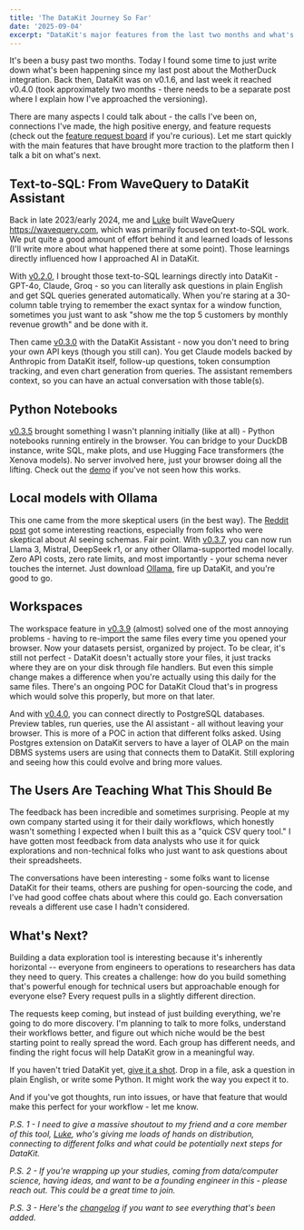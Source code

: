 ```yaml
---
title: 'The DataKit Journey So Far' 
date: '2025-09-04' 
excerpt: "DataKit's major features from the last two months and what's next."
---
```


It's been a busy past two months. Today I found some time to just write down what's been happening since my last post about the MotherDuck integration. Back then, DataKit was on v0.1.6, and last week it reached v0.4.0 (took approximately two months - there needs to be a separate post where I explain how I've approached the versioning).

There are many aspects I could talk about - the calls I've been on, connections I've made, the high positive energy, and feature requests (check out the [feature request board](https://datakit.canny.io/feature-requests) if you're curious). Let me start quickly with the main features that have brought more traction to the platform then I talk a bit on what's next.

## Text-to-SQL: From WaveQuery to DataKit Assistant

Back in late 2023/early 2024, me and [Luke](https://www.linkedin.com/in/luke-rynne-cullen) built WaveQuery https://wavequery.com, which was primarily focused on text-to-SQL work. We put quite a good amount of effort behind it and learned loads of lessons (I'll write more about what happened there at some point). Those learnings directly influenced how I approached AI in DataKit.

With [v0.2.0](https://datakit.canny.io/changelog/v020), I brought those text-to-SQL learnings directly into DataKit - GPT-4o, Claude, Groq - so you can literally ask questions in plain English and get SQL queries generated automatically. When you're staring at a 30-column table trying to remember the exact syntax for a window function, sometimes you just want to ask "show me the top 5 customers by monthly revenue growth" and be done with it.

Then came [v0.3.0](https://datakit.canny.io/changelog/v030) with the DataKit Assistant - now you don't need to bring your own API keys (though you still can). You get Claude models backed by Anthropic from DataKit itself, follow-up questions, token consumption tracking, and even chart generation from queries. The assistant remembers context, so you can have an actual conversation with those table(s).

## Python Notebooks

[v0.3.5](https://datakit.canny.io/changelog/v035) brought something I wasn't planning initially (like at all) - Python notebooks running entirely in the browser. You can bridge to your DuckDB instance, write SQL, make plots, and use Hugging Face transformers (the Xenova models). No server involved here, just your browser doing all the lifting. Check out the [demo](https://youtu.be/m_I9rEyDzDw) if you've not seen how this works.

## Local models with Ollama

This one came from the more skeptical users (in the best way). The [Reddit post](https://www.reddit.com/r/ollama/comments/1mp00lq/datakit_ollama_your_data_your_ai_your_way) got some interesting reactions, especially from folks who were skeptical about AI seeing schemas. Fair point. With [v0.3.7](https://datakit.canny.io/changelog/v037), you can now run Llama 3, Mistral, DeepSeek r1, or any other Ollama-supported model locally. Zero API costs, zero rate limits, and most importantly - your schema never touches the internet. Just download [Ollama](https://ollama.com/), fire up DataKit, and you're good to go. 

## Workspaces 

The workspace feature in [v0.3.9](https://datakit.canny.io/changelog/v039) (almost) solved one of the most annoying problems - having to re-import the same files every time you opened your browser. Now your datasets persist, organized by project. To be clear, it's still not perfect - DataKit doesn't actually store your files, it just tracks where they are on your disk through file handlers. But even this simple change makes a difference when you're actually using this daily for the same files. There's an ongoing POC for DataKit Cloud that's in progress which would solve this properly, but more on that later.

And with [v0.4.0](https://datakit.canny.io/changelog/v040), you can connect directly to PostgreSQL databases. Preview tables, run queries, use the AI assistant - all without leaving your browser. This is more of a POC in action that different folks asked. Using Postgres extension on DataKit servers to have a layer of OLAP on the main DBMS systems users are using that connects them to DataKit. Still exploring and seeing how this could evolve and bring more values.

## The Users Are Teaching What This Should Be

The feedback has been incredible and sometimes surprising. People at my own company started using it for their daily workflows, which honestly wasn't something I expected when I built this as a "quick CSV query tool." I have gotten most feedback from data analysts who use it for quick explorations and non-technical folks who just want to ask questions about their spreadsheets.

The conversations have been interesting - some folks want to license DataKit for their teams, others are pushing for open-sourcing the code, and I've had good coffee chats about where this could go. Each conversation reveals a different use case I hadn't considered.

## What's Next?

Building a data exploration tool is interesting because it's inherently horizontal -- everyone from engineers to operations to researchers has data they need to query. This creates a  challenge: how do you build something that's powerful enough for technical users but approachable enough for everyone else? Every request pulls in a slightly different direction.

The requests keep coming, but instead of just building everything, we're going to do more discovery. I'm planning to talk to more folks, understand their workflows better, and figure out which niche would be the best starting point to really spread the word. Each group has different needs, and finding the right focus will help DataKit grow in a meaningful way.

If you haven't tried DataKit yet, [give it a shot](https://datakit.page/). Drop in a file, ask a question in plain English, or write some Python. It might work the way you expect it to.

And if you've got thoughts, run into issues, or have that feature that would make this perfect for your workflow - let me know.


_P.S. 1 - I need to give a massive shoutout to my friend and a core member of this tool, [Luke](https://www.linkedin.com/in/luke-rynne-cullen), who's giving me loads of hands on distribution, connecting to different folks and what could be potentially next steps for DataKit._

_P.S. 2 - If you're wrapping up your studies, coming from data/computer science, having ideas, and want to be a founding engineer in this - please reach out. This could be a great time to join._

_P.S. 3 - Here's the [changelog](https://datakit.canny.io/changelog) if you want to see everything that's been added._
